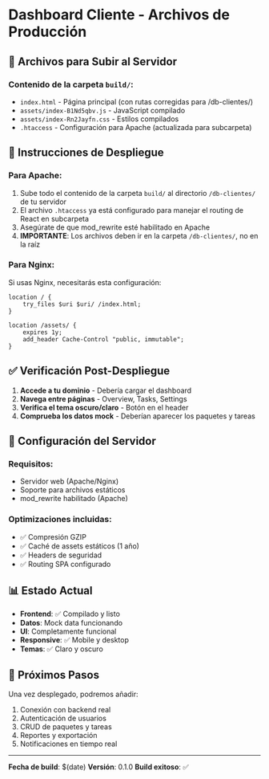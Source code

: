 # Dashboard Cliente - Archivos de Producción

## 📁 Archivos para Subir al Servidor

### Contenido de la carpeta `build/`:
- `index.html` - Página principal (con rutas corregidas para /db-clientes/)
- `assets/index-B1Nd5qbv.js` - JavaScript compilado
- `assets/index-Rn2Jayfn.css` - Estilos compilados
- `.htaccess` - Configuración para Apache (actualizada para subcarpeta)

## 🚀 Instrucciones de Despliegue

### Para Apache:
1. Sube todo el contenido de la carpeta `build/` al directorio `/db-clientes/` de tu servidor
2. El archivo `.htaccess` ya está configurado para manejar el routing de React en subcarpeta
3. Asegúrate de que mod_rewrite esté habilitado en Apache
4. **IMPORTANTE**: Los archivos deben ir en la carpeta `/db-clientes/`, no en la raíz

### Para Nginx:
Si usas Nginx, necesitarás esta configuración:
```nginx
location / {
    try_files $uri $uri/ /index.html;
}

location /assets/ {
    expires 1y;
    add_header Cache-Control "public, immutable";
}
```

## ✅ Verificación Post-Despliegue

1. **Accede a tu dominio** - Debería cargar el dashboard
2. **Navega entre páginas** - Overview, Tasks, Settings
3. **Verifica el tema oscuro/claro** - Botón en el header
4. **Comprueba los datos mock** - Deberían aparecer los paquetes y tareas

## 🔧 Configuración del Servidor

### Requisitos:
- Servidor web (Apache/Nginx)
- Soporte para archivos estáticos
- mod_rewrite habilitado (Apache)

### Optimizaciones incluidas:
- ✅ Compresión GZIP
- ✅ Caché de assets estáticos (1 año)
- ✅ Headers de seguridad
- ✅ Routing SPA configurado

## 📊 Estado Actual

- **Frontend**: ✅ Compilado y listo
- **Datos**: Mock data funcionando
- **UI**: Completamente funcional
- **Responsive**: ✅ Mobile y desktop
- **Temas**: ✅ Claro y oscuro

## 🎯 Próximos Pasos

Una vez desplegado, podremos añadir:
1. Conexión con backend real
2. Autenticación de usuarios
3. CRUD de paquetes y tareas
4. Reportes y exportación
5. Notificaciones en tiempo real

---
**Fecha de build**: $(date)
**Versión**: 0.1.0
**Build exitoso**: ✅
